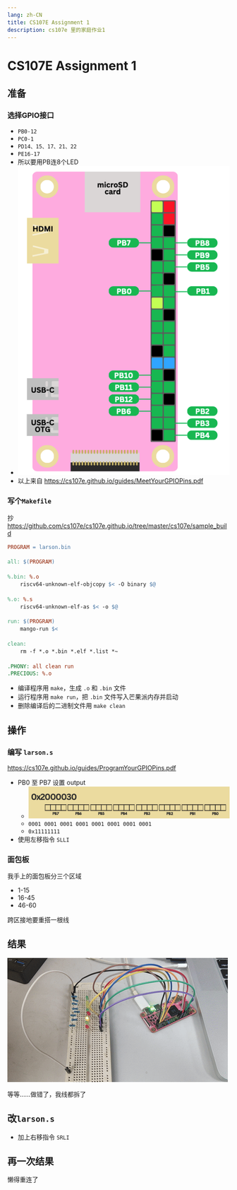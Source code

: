 ```yaml
---
lang: zh-CN
title: CS107E Assignment 1
description: cs107e 里的家庭作业1
---
```


# CS107E Assignment 1

## 准备

### 选择GPIO接口

- `PB0-12`
- `PC0-1`
- `PD14、15、17、21、22`
- `PE16-17`
- 所以要用PB连8个LED
- ![image-20240119092811695](../assets/image-20240119092811695.png)
- 以上来自 https://cs107e.github.io/guides/MeetYourGPIOPins.pdf

### 写个`Makefile`

抄 https://github.com/cs107e/cs107e.github.io/tree/master/cs107e/sample_build

```makefile
PROGRAM = larson.bin

all: $(PROGRAM)

%.bin: %.o
	riscv64-unknown-elf-objcopy $< -O binary $@

%.o: %.s
	riscv64-unknown-elf-as $< -o $@

run: $(PROGRAM)
	mango-run $<

clean:
	rm -f *.o *.bin *.elf *.list *~

.PHONY: all clean run
.PRECIOUS: %.o
```

- 编译程序用 `make`，生成 `.o` 和 `.bin` 文件
- 运行程序用 `make run`，把 `.bin` 文件写入芒果派内存并启动
- 删除编译后的二进制文件用 `make clean`

## 操作

### 编写 `larson.s`

https://cs107e.github.io/guides/ProgramYourGPIOPins.pdf

- PB0 至 PB7 设置 output
  - ![image-20240119103551021](../assets/image-20240119103551021.png)
  - `0001 0001 0001 0001 0001 0001 0001 0001`
  - `0x11111111`
- 使用左移指令 `SLLI`

### 面包板

我手上的面包板分三个区域
- 1-15
- 16-45
- 46-60

跨区接地要重搭一根线

## 结果

![assig1](../assets/assig1.gif)

等等……做错了，我线都拆了

## 改`larson.s`

- 加上右移指令 `SRLI`

## 再一次结果

懒得重连了
